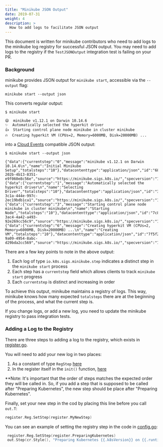 ```yaml
---
title: "Minikube JSON Output"
date: 2019-07-31
weight: 4
description: >
  How to add logs to facilitate JSON output
---
```


This document is written for minikube contributors who need to add logs to the minikube log registry for successful JSON output.
You may need to add logs to the registry if the `TestJSONOutput` integration test is failing on your PR.

### Background

minikube provides JSON output for `minikube start`, accessible via the `--output` flag:

```shell
minikube start --output json
```

This converts regular output:

```
$ minikube start

😄  minikube v1.12.1 on Darwin 10.14.6
✨  Automatically selected the hyperkit driver
👍  Starting control plane node minikube in cluster minikube
🔥  Creating hyperkit VM (CPUs=2, Memory=6000MB, Disk=20000MB) ...
```

into a [Cloud Events](https://cloudevents.io/) compatible JSON output:

```
$ minikube start --output json

{"data":{"currentstep":"0","message":"minikube v1.12.1 on Darwin 10.14.6\n","name":"Initial Minikube Setup","totalsteps":"10"},"datacontenttype":"application/json","id":"68ff70ae-202b-4b13-8351-e9f060e8c56e","source":"https://minikube.sigs.k8s.io/","specversion":"1.0","type":"io.k8s.sigs.minikube.step"}
{"data":{"currentstep":"1","message":"Automatically selected the hyperkit driver\n","name":"Selecting Driver","totalsteps":"10"},"datacontenttype":"application/json","id":"39bed8e9-3c1a-444e-997c-2ec19bdb1ca1","source":"https://minikube.sigs.k8s.io/","specversion":"1.0","type":"io.k8s.sigs.minikube.step"}
{"data":{"currentstep":"3","message":"Starting control plane node minikube in cluster minikube\n","name":"Starting Node","totalsteps":"10"},"datacontenttype":"application/json","id":"7c80bc53-3ac4-4a42-a493-92e269cc56c9","source":"https://minikube.sigs.k8s.io/","specversion":"1.0","type":"io.k8s.sigs.minikube.step"}
{"data":{"currentstep":"6","message":"Creating hyperkit VM (CPUs=2, Memory=6000MB, Disk=20000MB) ...\n","name":"Creating VM","totalsteps":"10"},"datacontenttype":"application/json","id":"7f5f23a4-9a09-4954-8abc-d29bda2cc569","source":"https://minikube.sigs.k8s.io/","specversion":"1.0","type":"io.k8s.sigs.minikube.step"}
```

There are a few key points to note in the above output:

1. Each log of type `io.k8s.sigs.minikube.step` indicates a distinct step in the `minikube start` process
1. Each step has a `currentstep` field which allows clients to track `minikube start` progress
1. Each `currentstep` is distinct and increasing in order

To achieve this output, minikube maintains a registry of logs.
This way, minikube knows how many expected `totalsteps` there are at the beginning of the process, and what the current step is.

If you change logs, or add a new log, you need to update the minikube registry to pass integration tests.

### Adding a Log to the Registry

There are three steps to adding a log to the registry, which exists in [register.go](https://github.com/nholuongut/minikube/blob/master/pkg/minikube/out/register/register.go).

You will need to add your new log in two places:

1. As a constant of type `RegStep` [here](https://github.com/nholuongut/minikube/blob/master/pkg/minikube/out/register/register.go#L24)
1. In the register itself in the `init()` function, [here](https://github.com/nholuongut/minikube/blob/master/pkg/minikube/out/register/register.go#L52)

**Note: It's important that the order of steps matches the expected order they will be called in. So, if you add a step that is supposed to be called after "Preparing Kubernetes", the new step should be place after "Preparing Kubernetes".

Finally, set your new step in the cod by placing this line before you call `out.T`:

```go
register.Reg.SetStep(register.MyNewStep)
```

You can see an example of setting the registry step in the code in [config.go](https://github.com/nholuongut/minikube/blob/master/pkg/minikube/node/config.go):

```go
 register.Reg.SetStep(register.PreparingKubernetes)
 out.Step(cr.Style(), "Preparing Kubernetes {{.k8sVersion}} on {{.runtime}} {{.runtimeVersion}} ...", out.V{"k8sVersion": k8sVersion, "runtime": cr.Name(), "runtimeVersion": version})
```
